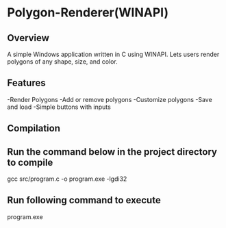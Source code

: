 # Polygon-Renderer(WINAPI)

Overview
--------

A simple Windows application written in C using WINAPI. Lets users render polygons of any shape, size, and color.


Features
--------

-Render Polygons
-Add or remove polygons
-Customize polygons
-Save and load
-Simple buttons with inputs


Compilation
-----------

Run the command below in the project directory to compile
---------------------------------------------------------
gcc src/program.c -o program.exe -lgdi32

Run following command to execute
--------------------------------
program.exe

